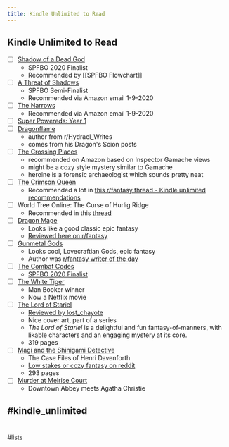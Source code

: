 ```yaml
---
title: Kindle Unlimited to Read
---
```


## Kindle Unlimited to Read
- [ ] [Shadow of a Dead God](https://www.amazon.com/Shadow-Dead-God-Fantasy-Mystery-ebook/dp/B0888RFP2C/ref=sr_1_1?dchild=1&keywords=shadow+of+a+dead+god&qid=1605726888&sr=8-1)
	- SPFBO 2020 Finalist 
	- Recommended by [[SPFBO Flowchart]] 
- [ ] [A Threat of Shadows](https://www.amazon.com/Threat-Shadows-Keeper-Chronicles-Book-ebook/dp/B07H55LYC7)
	- SPFBO Semi-Finalist
	- Recommended via Amazon email 1-9-2020
- [ ] [The Narrows](https://www.amazon.com/Narrows-Travis-M-Riddle-ebook/dp/B07JD6583K)
	- Recommended via Amazon email 1-9-2020
- [ ] [Super Powereds: Year 1](https://www.amazon.com/Super-Powereds-Year-Drew-Hayes-ebook/dp/B00BIJ05F2)
- [ ] [Dragonflame](https://www.amazon.com/dp/B08R6HB1C6?tag=smallworlds05-20&geniuslink=true)
	- author from r/Hydrael_Writes
	- comes from his Dragon's Scion posts
- [ ] [The Crossing Places](https://www.amazon.com/gp/product/B003UV90G6?ref_=dbs_m_mng_rwt_calw_tkin_0&storeType=ebooks)
	- recommended on Amazon based on Inspector Gamache views
	- might be a cozy style mystery similar to Gamache
	- heroine is a forensic archaeologist which sounds pretty neat
- [ ] [The Crimson Queen](https://www.amazon.com/gp/product/B01MRTK9NF?ref_=dbs_m_mng_rwt_calw_tkin_0&storeType=ebooks)
	- Recommended a lot in [this r/fantasy thread - Kindle unlimited recommendations](https://www.reddit.com/r/Fantasy/comments/kwr3b8/kindle_unlimited_recommendations/)
- [ ]  World Tree Online: The Curse of Hurlig Ridge
    - Recommended in this [thread](https://reddit.com/r/litrpg/comments/l3f9t9/litrpg_with_good_relationships_andor_camaraderie/)
- [ ]  [Dragon Mage](https://www.amazon.com/Dragon-Mage-Fantasy-Adventure-Rivenworld-ebook/dp/B08PDQ5XT4/ref=mp_s_a_1_1?dchild=1&keywords=dragon+mage&qid=1611719020&sprefix=sragon+mage&sr=8-1)
    - Looks like a good classic epic fantasy
    - [Reviewed here on r/fantasy](https://reddit.com/r/Fantasy/comments/l5lm02/a_review_of_dragon_mage_by_ml_spencer_it_has/)
- [ ]  [Gunmetal Gods](https://www.amazon.com/gp/product/B08KRHBB6Z/)
    - Looks cool, Lovecraftian Gods, epic fantasy
    - Author was [r/fantasy writer of the day](https://www.reddit.com/r/Fantasy/comments/l651xc/gunmetal_gods_an_ottoman_fantasy_with_a/?utm_source=share&utm_medium=web2x&context=3)
- [ ]  [The Combat Codes](https://www.amazon.com/gp/product/B017OMXR7O)
    - [SPFBO 2020 Finalist](http://mark---lawrence.blogspot.com/2020/09/finalists-for-6th-spfbo.html)
- [ ]  [The White Tiger](https://www.amazon.com/gp/product/B0015DWLD0?storeType=ebooks&ref=ku_mw_rw_dp)
    - Man Booker winner
    - Now a Netflix movie
- [ ]  [The Lord of Stariel](https://www.amazon.com/Lord-Stariel-AJ-Lancaster-ebook/dp/B07HD681WN/ref=nodl_)
    - [Reviewed by lost_chayote](https://www.reddit.com/r/Fantasy/comments/klil2k/kindle_unlimited_reviews_the_lord_of_stariel_by/)
    - Nice cover art, part of a series
    - *The Lord of Stariel* is a delightful and fun fantasy-of-manners, with likable characters and an engaging mystery at its core.
    - 319 pages
- [ ]  [Magi and the Shinigami Detective](https://www.amazon.com/Magic-Shinigami-Detective-Files-Davenforth-ebook/dp/B07CH8KVSZ/ref=mp_s_a_1_1_sspa?dchild=1&keywords=honor+raconteur+case+files+of+henri+davenforth&qid=1611967987&sprefix=honor+racon&sr=8-1-spons&psc=1&spLa=ZW5jcnlwdGVkUXVhbGlmaWVyPUEyR0hJVkJEOEtEMUtWJmVuY3J5cHRlZElkPUEwMTQ4MjMxMzM3SEFZN1dVTzcwQiZlbmNyeXB0ZWRBZElkPUExMDM1ODU2Q0NMU1YzUlhWUVNaJndpZGdldE5hbWU9c3BfcGhvbmVfc2VhcmNoX2F0ZiZhY3Rpb249Y2xpY2tSZWRpcmVjdCZkb05vdExvZ0NsaWNrPXRydWU=)
    - The Case Files of Henri Davenforth
    - [Low stakes or cozy fantasy on reddit](https://reddit.com/r/Fantasy/comments/l7hg3l/low_stakes_or_cozy_fantasy/)
    - 293 pages
- [ ]  [Murder at Melrise Court](https://www.amazon.com/gp/aw/d/B07L3YWSM4?ref_=dbs_m_mng_wim_calw_tkin_0&storeType=ebooks)
    - Downtown Abbey meets Agatha Christie
## #kindle_unlimited 
#
#lists
